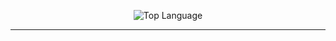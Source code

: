 
<p align="center">
    <img alt = "Top Language" src="https://github-readme-stats.vercel.app/api/top-langs/?username=olixn&hide=html,&hide_border=true&title_color=5391FE&text_color=555">
    <hr>
    
</p>

